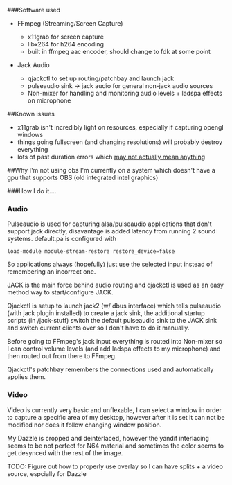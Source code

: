 ###Software used
- FFmpeg (Streaming/Screen Capture)
    - x11grab for screen capture
    - libx264 for h264 encoding
    - built in ffmpeg aac encoder, should change to fdk at some point

- Jack Audio
    - qjackctl to set up routing/patchbay and launch jack
    - pulseaudio sink -> jack audio for general non-jack audio sources
    - Non-mixer for handling and monitoring audio levels + ladspa effects on microphone


##Known issues
- x11grab isn't incredibly light on resources, especially if capturing opengl windows
- things going fullscreen (and changing resolutions) will probably destroy everything
- lots of past duration errors which [may not actually mean anything](https://stackoverflow.com/questions/30782771/what-does-past-duration-x-xxx-too-large-mean)

##Why I'm not using obs
I'm currently on a system which doesn't have a gpu that supports OBS (old integrated intel graphics)

###How I do it....

### Audio
Pulseaudio is used for capturing alsa/pulseaudio applications that don't support jack directly, disavantage is added latency from running 2 sound systems.
default.pa is configured with

    load-module module-stream-restore restore_device=false

So applications always (hopefully) just use the selected input instead of remembering an incorrect one.

JACK is the main force behind audio routing and qjackctl is used as an easy method way to start/configure JACK.

Qjackctl is setup to launch jack2 (w/ dbus interface) which tells pulseaudio (with jack plugin installed) 
to create a jack sink, the additional startup scripts (in /jack-stuff) switch the default pulseaudio sink to the JACK sink
and switch current clients over so I don't have to do it manually.

Before going to FFmpeg's jack input everything is routed into Non-mixer so I can control volume levels (and add ladspa effects to my microphone)
and then routed out from there to FFmpeg.

Qjackctl's patchbay remembers the connections used and automatically applies them.

### Video
Video is currently very basic and unflexable, I can select a window in order to capture a specific area of my desktop, 
however after it is set it can not be modified nor does it follow changing window position.

My Dazzle is cropped and deinterlaced, however the yandif interlacing seems to be not perfect for N64 material and sometimes the color seems to get desynced with the rest of the image.

TODO: Figure out how to properly use overlay so I can have splits + a video source, espcially for Dazzle
